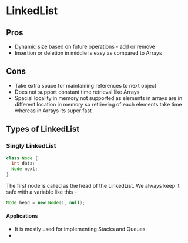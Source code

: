 # LinkedList
## Pros
* Dynamic size based on future operations - add or remove
* Insertion or deletion in middle is easy as compared to Arrays
## Cons
* Take extra space for maintaining references to next object
* Does not support constant time retrieval like Arrays
* Spacial locality in memory not supported as elements in arrays are in different location in memory so retrieving of each elements take time whereas in Arrays its super fast 
## Types of LinkedList
### Singly LinkedList
```java
class Node {
  int data;
  Node next;
}
```
The first node is called as the head of the LinkedList. We always keep it safe with a variable like this - 
```java
Node head = new Node(1, null);
```
#### Applications
* It is mostly used for implementing Stacks and Queues.
* 

